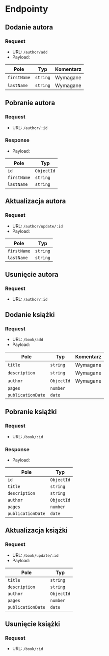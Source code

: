 ﻿# Endpointy

## Dodanie autora
### Request
- URL: `/author/add`
- Payload:

| Pole | Typ | Komentarz |
|------|-----|----------|
| `firstName` | `string` | Wymagane |
| `lastName` | `string` | Wymagane |

## Pobranie autora
### Request
- URL: `/author/:id`

### Response
- Payload:

| Pole | Typ |
|------|-----|
| `id` | `ObjectId` |
| `firstName` | `string` |
| `lastName` | `string` |

## Aktualizacja autora
### Request
- URL: `/author/update/:id`
- Payload:

| Pole | Typ |
|------|-----|
| `firstName` | `string` |
| `lastName` | `string` |

## Usunięcie autora
### Request
- URL: `/author/:id`


## Dodanie książki
### Request
- URL: `/book/add`
- Payload:

| Pole | Typ | Komentarz |
|------|-----|----------|
| `title` | `string` | Wymagane |
| `description` | `string` | Wymagane |
| `author` | `ObjectId` | Wymagane |
| `pages` | `number` | |
| `publicationDate` | `date` | |

## Pobranie książki
### Request
- URL: `/book/:id`

### Response
- Payload:

| Pole | Typ |
|------|-----|
| `id` | `ObjectId` |
| `title` | `string` |
| `description` | `string` |
| `author` | `ObjectId` |
| `pages` | `number` |
| `publicationDate` | `date` |

## Aktualizacja książki
### Request
- URL: `/book/update/:id`
- Payload:

| Pole | Typ |
|------|-----|
| `title` | `string` |
| `description` | `string` |
| `author` | `ObjectId` |
| `pages` | `number` |
| `publicationDate` | `date` |

## Usunięcie książki
### Request
- URL: `/book/:id`
